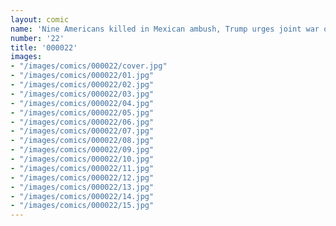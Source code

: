 ```yaml
---
layout: comic
name: 'Nine Americans killed in Mexican ambush, Trump urges joint war on drug cartels'
number: '22'
title: '000022'
images:
- "/images/comics/000022/cover.jpg"
- "/images/comics/000022/01.jpg"
- "/images/comics/000022/02.jpg"
- "/images/comics/000022/03.jpg"
- "/images/comics/000022/04.jpg"
- "/images/comics/000022/05.jpg"
- "/images/comics/000022/06.jpg"
- "/images/comics/000022/07.jpg"
- "/images/comics/000022/08.jpg"
- "/images/comics/000022/09.jpg"
- "/images/comics/000022/10.jpg"
- "/images/comics/000022/11.jpg"
- "/images/comics/000022/12.jpg"
- "/images/comics/000022/13.jpg"
- "/images/comics/000022/14.jpg"
- "/images/comics/000022/15.jpg"
---
```


